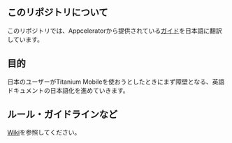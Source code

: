 ## このリポジトリについて
このリポジトリでは、Appceleratorから提供されている[ガイド](http://docs.appcelerator.com/titanium/2.1/index.html#!/guide)を日本語に翻訳しています。

## 目的
日本のユーザーがTitanium Mobileを使おうとしたときにまず障壁となる、英語ドキュメントの日本語化を進めていきます。


## ルール・ガイドラインなど
[Wiki](https://github.com/titanium-mobile-doc-ja/Guides/wiki)を参照してください。